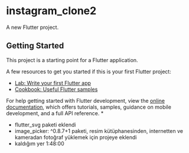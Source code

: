 # instagram_clone2

A new Flutter project.

## Getting Started

This project is a starting point for a Flutter application.

A few resources to get you started if this is your first Flutter project:

- [Lab: Write your first Flutter app](https://docs.flutter.dev/get-started/codelab)
- [Cookbook: Useful Flutter samples](https://docs.flutter.dev/cookbook)

For help getting started with Flutter development, view the
[online documentation](https://docs.flutter.dev/), which offers tutorials,
samples, guidance on mobile development, and a full API reference.
* 
* flutter_svg paketi eklendi
* image_picker: ^0.8.7+1 paketi, resim kütüphanesinden, internetten ve kameradan fotoğraf yüklemek için projeye eklendi
* kaldığım yer 1:48:00
